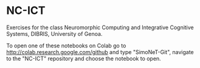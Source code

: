 # NC-ICT
Exercises for the class Neuromorphic Computing and Integrative Cognitive Systems, DIBRIS, University of Genoa.

To open one of these notebooks on Colab go to http://colab.research.google.com/github and type "SimoNeT-Git", navigate to the "NC-ICT" repository and choose the notebook to open.
